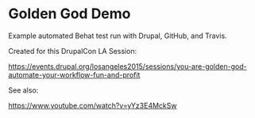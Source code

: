 # Golden God Demo
Example automated Behat test run with Drupal, GitHub, and Travis.

Created for this DrupalCon LA Session:

https://events.drupal.org/losangeles2015/sessions/you-are-golden-god-automate-your-workflow-fun-and-profit

See also:

https://www.youtube.com/watch?v=yYz3E4MckSw
